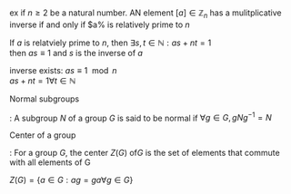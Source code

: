 ex if $n \ge 2$ be a natural number. AN element $[a] \in \mathbb Z_n$ has a
mulitplicative inverse if and only if $a% is relatively prime to $n$

If $a$ is relatviely prime to $n$,
then $\exists s, t \in \mathbb N: as + nt = 1$   
then $as \equiv 1$ and $s$ is the inverse of $a$

inverse exists: $as \equiv 1 \mod n$  
$as + nt = 1 \forall t \in \mathbb N$  

Normal subgroups

: A subgroup $N$ of a group $G$ is said to be normal if $\forall g \in G,
gNg^{-1} = N$

Center of a group

: For a group $G$, the center $Z(G)$ of$G$ is the set of elements that commute
  with all elements of G
  
  $Z(G) = \{ a \in G: ag = ga \forall g \in G \}$


